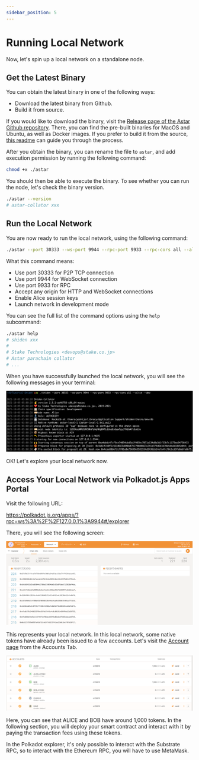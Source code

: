 ```yaml
---
sidebar_position: 5
---
```


# Running Local Network

Now, let's spin up a local network on a standalone node.

## Get the Latest Binary

You can obtain the latest binary in one of the following ways:

- Download the latest binary from Github.
- Build it from source.

If you would like to download the binary, visit the [Release page of the Astar Github repository](https://github.com/AstarNetwork/Astar/releases). There, you can find the pre-built binaries for MacOS and Ubuntu, as well as Docker images.  If you prefer to build it from the source, [this readme](https://github.com/AstarNetwork/Astar#building-from-source) can guide you through the process.

After you obtain the binary, you can rename the file to `astar`, and add execution permission by running the following command:

```sh
chmod +x ./astar
```

You should then be able to execute the binary. To see whether you can run the node, let's check the binary version.

```sh
./astar --version
# astar-collator xxx
```

## Run the Local Network

You are now ready to run the local network, using the following command:

```sh
./astar --port 30333 --ws-port 9944 --rpc-port 9933 --rpc-cors all --alice --dev
```

What this command means:

- Use port 30333 for P2P TCP connection
- Use port 9944 for WebSocket connection
- Use port 9933 for RPC
- Accept any origin for HTTP and WebSocket connections
- Enable Alice session keys
- Launch network in development mode

You can see the full list of the command options using the `help` subcommand:

```sh
./astar help
# shiden xxx
# 
# Stake Technologies <devops@stake.co.jp>
# Astar parachain collator
# ...
```

When you have successfully launched the local network, you will see the following messages in your terminal:

![1](img/1n.png)

OK! Let's explore your local network now.

## Access Your Local Network via Polkadot.js Apps Portal

Visit the following URL:

<https://polkadot.js.org/apps/?rpc=ws%3A%2F%2F127.0.0.1%3A9944#/explorer>

There, you will see the following screen:

![2](img/2n.png)

This represents your local network. In this local network, some native tokens have already been issued to a few accounts. Let's visit the [Account page](https://polkadot.js.org/apps/?rpc=ws%3A%2F%2F127.0.0.1%3A9944#/accounts) from the Accounts Tab.

![3](img/3n.png)

Here, you can see that ALICE and BOB have around 1,000 tokens. In the following section, you will deploy your smart contract and interact with it by paying the transaction fees using these tokens.

In the Polkadot explorer, it's only possible to interact with the Substrate RPC, so to interact with the Ethereum RPC, you will have to use MetaMask.
